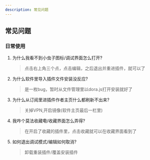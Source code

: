 ```yaml
---
description: 常见问题
---
```


## 常见问题

### 日常使用
1. 为什么我看不到小虫子图标/调试界面怎么打开?
     >点击右上角三个点，点击编辑，之后退出并重进插件，就可以了

2. 为什么软件里导入插件文件安装没反应?
     >是一枚bug，暂时从文件管理里以dora.js打开安装就好了

3. 为什么从订阅里进插件作者主页什么都刷新不出来?
     >关掉VPN,开启镜像(软件主页最后一栏里)


3. 我咋个莫法收藏嘞/收藏界面怎么弄得?
     >在开启了收藏的插件里，点击收藏就可以在收藏界面看到了
    

4. 如何退出调试模式/编辑如何取消?
     >卸载重装插件/覆盖安装插件